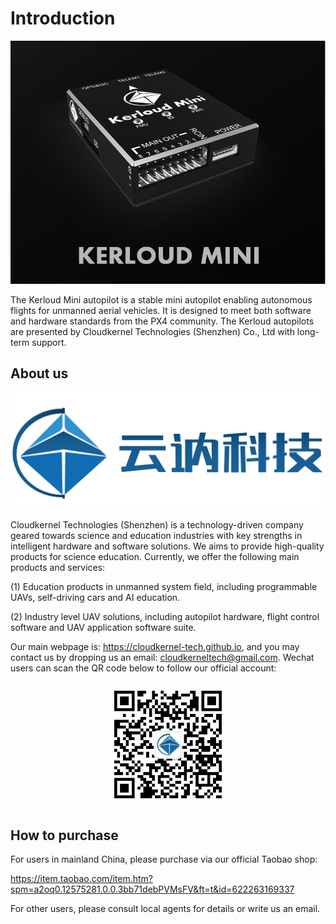 # Introduction
<p align="center">
<img src ="../images/kerloud.png" width = 640 />
</p>

The Kerloud Mini autopilot is a stable mini autopilot enabling autonomous flights for unmanned aerial vehicles. It is designed to
meet both software and hardware standards from the PX4 community. The Kerloud autopilots are presented by Cloudkernel Technologies (Shenzhen) Co., Ltd with long-term support.

## About us
<p align="center">
<img src ="../images/logo_zh.jpg" width = 640/>
</p>

Cloudkernel Technologies (Shenzhen) is a technology-driven company geared towards science and education industries with key strengths in intelligent hardware and software solutions. We aims to provide high-quality products for science education. Currently, we offer the following main products and services:

(1) Education products in unmanned system field, including programmable UAVs, self-driving cars and AI education.

(2) Industry level UAV solutions, including autopilot hardware, flight control software and UAV application software suite.

Our main webpage is: <https://cloudkernel-tech.github.io>, and you may contact us by dropping us an email: <cloudkerneltech@gmail.com>. Wechat users can scan the QR code below to follow our official account:
<p align="center">
<img src ="../images/wechat_QR.jpg" width = 200 />
</p>


## How to purchase
For users in mainland China, please purchase via our official Taobao shop:

<https://item.taobao.com/item.htm?spm=a2oq0.12575281.0.0.3bb71debPVMsFV&ft=t&id=622263169337>

For other users, please consult local agents for details or write us an email.


